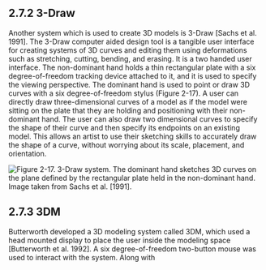 ## 2.7.2 3-Draw

Another system which is used to create 3D models is 3-Draw [Sachs et al. 1991]. The 3-Draw computer aided design tool is a tangible user interface for creating systems of 3D curves and editing them using deformations such as stretching, cutting, bending, and erasing. It is a two handed user interface. The non-dominant hand holds a thin rectangular plate with a six degree-of-freedom tracking device attached to it, and it is used to specify the viewing perspective. The dominant hand is used to point or draw 3D curves with a six degree-of-freedom stylus (Figure 2-17). A user can directly draw three-dimensional curves of a model as if the model were sitting on the plate that they are holding and positioning with their non-dominant hand. The user can also draw two dimensional curves to specify the shape of their curve and then specify its endpoints on an existing model. This allows an artist to use their sketching skills to accurately draw the shape of a curve, without worrying about its scale, placement, and orientation.

![Figure 2-17. 3-Draw system. The dominant hand sketches 3D curves on the plane defined by the rectangular plate held in the non-dominant hand. Image taken from Sachs et al. [1991].](path_to_image)

## 2.7.3 3DM

Butterworth developed a 3D modeling system called 3DM, which used a head mounted display to place the user inside the modeling space [Butterworth et al. 1992]. A six degree-of-freedom two-button mouse was used to interact with the system. Along with